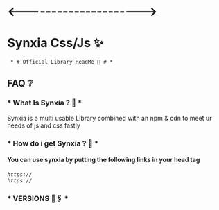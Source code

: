 
# <--------------------->

# Synxia Css/Js ✨

<code> * # Official Library ReadMe 🤫 # * </code>

## FAQ ❔

### * What Is Synxia ? 🐧 *

Synxia is a multi usable Library combined with an npm & cdn to meet ur needs of js and css fastly

### * How do i get Synxia ? 👑 *

#### You can use synxia by putting the following links in your head tag

<code><i>https:// </i> </code>
<br />
<code><i>https:// </i> </code>

### * VERSIONS 🔗🖇️ *

